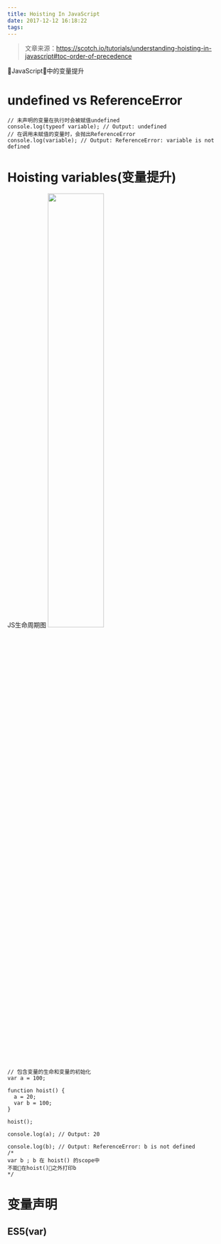 ```yaml
---
title: Hoisting In JavaScript
date: 2017-12-12 16:18:22
tags:
---
```

> 文章来源：https://scotch.io/tutorials/understanding-hoisting-in-javascript#toc-order-of-precedence

JavaScript中的变量提升
# undefined vs ReferenceError
```
// 未声明的变量在执行时会被赋值undefined
console.log(typeof variable); // Output: undefined
// 在调用未赋值的变量时，会抛出ReferenceError
console.log(variable); // Output: ReferenceError: variable is not defined
```
# Hoisting variables(变量提升)
JS生命周期图
<img src="/img/hoisting-variable.png" style="width:50%;" />
```
// 包含变量的生命和变量的初始化
var a = 100;

function hoist() {
  a = 20;
  var b = 100;
}

hoist();

console.log(a); // Output: 20

console.log(b); // Output: ReferenceError: b is not defined
/*
var b ; b 在 hoist() 的scope中
不能在hoist()之外打印b
*/
```
# 变量声明
## ES5(var)
